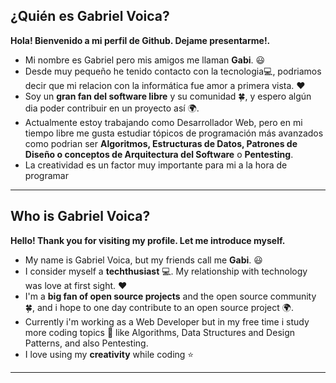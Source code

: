 ## ¿Quién es Gabriel Voica?

**Hola! Bienvenido a mi perfil de Github. Dejame presentarme!.**

- Mi nombre es Gabriel pero mis amigos me llaman **Gabi**. :smiley:
- Desde muy pequeño he tenido contacto con la tecnologia:computer:, podriamos decir que mi relacion con la informática fue amor a primera vista. :heart:
- Soy un **gran fan del software libre** y su comunidad :four_leaf_clover:, y espero algún dia poder contribuir en un proyecto así :earth_africa:.
- Actualmente estoy trabajando como Desarrollador Web, pero en mi tiempo libre me gusta estudiar tópicos de programación más avanzados
  como podrian ser **Algoritmos, Estructuras de Datos, Patrones de Diseño o conceptos de Arquitectura del Software** o **Pentesting**.
- La creatividad es un factor muy importante para mi a la hora de programar



------------------------------------------------------------------------------------------------------------------------------------------------------------------

## Who is Gabriel Voica?

**Hello! Thank you for visiting my profile. Let me introduce myself.**

- My name is Gabriel Voica, but my friends call me **Gabi**. :smiley:
- I consider myself a **techthusiast** :computer:. My relationship with technology was love at first sight. :heart:
- I'm a **big fan of **open source projects**** and the open source community :four_leaf_clover:, and i hope to one day contribute
to an open source project :earth_africa:.
- Currently i'm working as a Web Developer but in my free time i study  more coding topics :green_book: like Algorithms, Data Structures and Design Patterns, and also Pentesting.
- I love using my **creativity** while coding :star:



------------------------------------------------------------------------------------------------------------------------------------------------------------------



